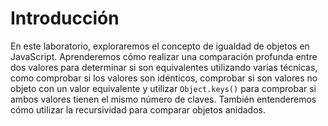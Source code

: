 # Introducción

En este laboratorio, exploraremos el concepto de igualdad de objetos en JavaScript. Aprenderemos cómo realizar una comparación profunda entre dos valores para determinar si son equivalentes utilizando varias técnicas, como comprobar si los valores son idénticos, comprobar si son valores no objeto con un valor equivalente y utilizar `Object.keys()` para comprobar si ambos valores tienen el mismo número de claves. También entenderemos cómo utilizar la recursividad para comparar objetos anidados.
